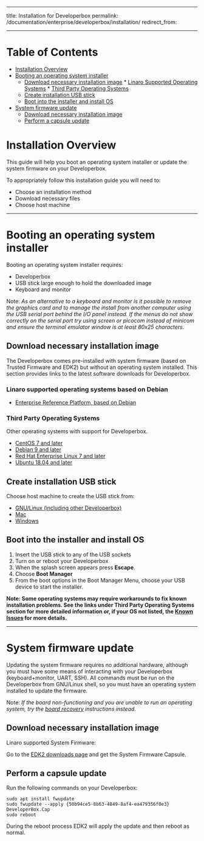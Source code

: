 
---
title: Installation for Developerbox
permalink: /documentation/enterprise/developerbox/installation/
redirect_from:

---
# Table of Contents

   * [Installation Overview](#installation-overview)
   * [Booting an operating system installer](#booting-an-operating-system-installer)
	   * [Download necessary installation image](#download-necessary-installation-image)
		  	   * [Linaro Supported Operating Systems](#linaro-supported-system-firmware)
		  	   * [Third Party Operating Systems](#third-party-operating-systems)
	   * [Create installation USB stick](#create-installation-usb-stick)
	   * [Boot into the installer and install OS](#boot-into-the-installer-and-install-os)
   * [System firmware update](#system-firmware-update)
	   * [Download necessary installation image](#download-necessary-installation-image)
	   * [Perform a capsule update](#perform-a-capsule-update)
   
# Installation Overview

This guide will help you boot an operating system installer or
update the system firmware on your Developerbox.

To appropriately follow this installation guide you will need to:

- Choose an installation method
- Download necessary files
- Choose host machine

***

# Booting an operating system installer

Booting an operating system installer requires:

- Developerbox
- USB stick large enough to hold the downloaded image
- Keyboard and monitor

Note: *As an alternative to a keyboard and monitor is it possible
      to remove the graphics card and to manage the install from another
      computer using the USB serial port behind the I/O panel instead. If the menus do
      not show correctly on the serial port try using screen or
      picocom instead of minicom and ensure the terminal emulator
      window is at least 80x25 characters.*

## Download necessary installation image

The Developerbox comes pre-installed with system firmware (based on 
Trusted Firmware and EDK2) but without an operating system installed.
This section provides links to the latest software downloads for
Developerbox.  

### Linaro supported operating systems based on Debian

 * [Enterprise Reference Platform, based on Debian](../downloads/debian.md)

 

### Third Party Operating Systems

Other operating systems with support for Developerbox.

 * [CentOS 7 and later](../installation/centos.md)
 * [Debian 9 and later](../installation/debian.md)
 * [Red Hat Enterprise Linux 7 and later](../installation/rhel.md)
 * [Ubuntu 18.04 and later](../installation/ubuntu.md)



## Create installation USB stick

Choose host machine to create the USB stick from:

- [GNU/Linux (including other Developerbox)](linux-usb.md)
- [Mac](mac-usb.md)
- [Windows](windows-usb.md)

## Boot into the installer and install OS

 1. Insert the USB stick to any of the USB sockets
 2. Turn on or reboot your Developerbox
 3. When the splash screen appears press **Escape**.
 4. Choose **Boot Manager**
 5. From the boot options in the Boot Manager Menu, choose your USB
    device to start the installer.

**Note: Some operating systems may require workarounds to fix known installation problems. See the links under Third Party Operating Systems section for more detailed information or, if your OS not listed, the [Known Issues](../support/known-issues.html) for more details.**

***

# System firmware update

Updating the system firmware requires no additional hardware, although
you must have some means of interacting with your Developerbox
(keyboard+monitor, UART, SSH). All commands must be run on the 
Developerbox from GNU/Linux shell, so you must have an operating
system installed to update the firmware.

Note: *If the board non-functioning and you are unable to run an
      operating system, try the [board recovery](board-recovery.md)
      instructions instead.*

## Download necessary installation image

Linaro supported System Firmware:

Go to the [EDK2 downloads page](../downloads/edk2.md) and get the System
Firmware Capsule.

## Perform a capsule update

Run the following commands on your Developerbox:

~~~
sudo apt install fwupdate
sudo fwupdate --apply {50b94ce5-8b63-4849-8af4-ea479356f0e3} DeveloperBox.Cap
sudo reboot
~~~

During the reboot process EDK2 will apply the update and then reboot
as normal.
